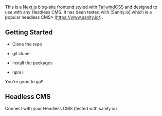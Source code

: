 This is a [Next.js](https://nextjs.org/) blog-site frontend styled with [TailwindCSS](https://tailwindcss.com/) and designed to use with any Headless CMS. It has been tested with [Sanity.io] which is a popular headless CMS> (https://www.sanity.io/).

## Getting Started

* Clone the repo
- git clone <repo-link>
* Install the packages 
- npm i 

You're good to go!!

## Headless CMS
Connect with your Headless CMS (tested with sanity.io)
